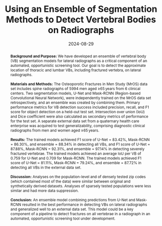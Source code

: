 ---
title: "Using an Ensemble of Segmentation Methods to Detect Vertebral Bodies on Radiographs"
date: 2024-08-29
authors:
- admin
- Jonathan Renslo
- Qifei Dong
- Sandra K. Johnston
- Jessic Perry
- David R. Haynor
- Gang Luo
- Nancy Lane
- Jeffrey G. Jarvik
- Nathan M. Cross

# author_notes:
# - ""

publication_types: ["2"]
abstract: "**Background and Purpose:** We have developed an ensemble of vertebral body (VB) segmentation models for lateral radiographs as a critical component of an automated, opportunistic screening tool. Our goal is to detect the approximate location of thoracic and lumbar VBs, including fractured vertebra, on lateral radiographs.

<br><br>**Materials and Methods:** The Osteoporotic Fractures in Men Study (MrOS) data set includes spine radiographs of 5994 men aged ≥65 years from 6 clinical centers. Two segmentation models, U-Net and Mask-RCNN (Region-based Convolutional Neural Network), were independently trained on the MrOS data set retrospectively, and an ensemble was created by combining them. Primary performance metrics for VB detection success included precision, recall, and F1 score for object detection on a held-out test set. Intersection over union (IoU) and Dice coefficient were also calculated as secondary metrics of performance for the test set. A separate external data set from a quaternary health care enterprise was acquired to test generalizability, comprising diagnostic clinical radiographs from men and women aged ≥65 years.

<br><br>**Results:** The trained models achieved F1 score of U-Net = 83.42%, Mask-RCNN = 86.30%, and ensemble = 88.34% in detecting all VBs, and F1 score of U-Net = 87.88%, Mask-RCNN = 92.31%, and ensemble = 97.14% in detecting severely fractured vertebrae. The trained models achieved an average IoU per VB of 0.759 for U-Net and 0.709 for Mask-RCNN. The trained models achieved F1 score of U-Net = 81.11%, Mask-RCNN = 79.24%, and ensemble = 87.72% in detecting all VBs in the external data set.

<br><br>**Discussion:** Analyses on the population-level and of densely tested zip codes (which contained most of the data) were similar between original and synthetically derived datasets. Analyses of sparsely tested populations were less similar and had more data suppression.

<br><br>**Conclusion:** An ensemble model combining predictions from U-Net and Mask-RCNN resulted in the best performance in detecting VBs on lateral radiographs and generalized well to an external data set. This model could be a key component of a pipeline to detect fractures on all vertebrae in a radiograph in an automated, opportunistic screening tool under development.

"
featured: true
publication: "*American Journal of Neuroradiology (AJNR)*"
doi: "10.3174/ajnr.A8343"
tags: ["machine learning", "artificial intelligence", "segmentation" ,"object detection", "radiograph", "vertebral body", "ensemble model", "Mask-RCNN", "U-Net", "radiograph"]
---